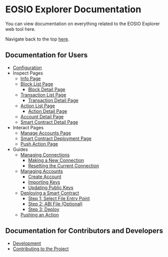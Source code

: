 # EOSIO Explorer Documentation

You can view documentation on everything related to the EOSIO Explorer web tool here.

Navigate back to the top [here](../README.md).

## Documentation for Users

* [Configuration](configuration.md)
* Inspect Pages
    * [Info Page](./pages/info-page.md)
    * [Block List Page](./pages/block-list-page.md)
        * [Block Detail Page](./pages/detail-pages/block-detail-page.md)
    * [Transaction List Page](./pages/transaction-list-page.md)
        * [Transaction Detail Page](./pages/detail-pages/transaction-detail-page.md)
    * [Action List Page](./pages/action-list-page.md)
        * [Action Detail Page](./pages/detail-pages/action-detail-page.md)
    * [Account Detail Page](./pages/detail-pages/account-detail-page.md)
    * [Smart Contract Detail Page](./pages/detail-pages/smart-contract-detail-page.md)
* Interact Pages
    * [Manage Accounts Page](./pages/interact/manage-accounts-page.md)
    * [Smart Contract Deployment Page](./pages/interact/deployment-page.md)
    * [Push Action Page](./pages/interact/push-action-page.md)
* Guides
    * [Managing Connections](./guides/connection)
        * [Making a New Connection](./guides/connection/new-connections.md)
        * [Resetting the Current Connection](./guides/connection/reset-connections.md)
    * [Managing Accounts](./guides/permissions)
        * [Create Account](./guides/permissions/create_account.md)
        * [Importing Keys](./guides/permissions/import_account.md)
        * [Updating Public Keys](./guides/permissions/update_account.md)
    * [Deploying a Smart Contract](./guides/deployment)
        * [Step 1: Select File Entry Point](./guides/deployment/step-one.md)
        * [Step 2: ABI File (Optional)](./guides/deployment/step-two.md)
        * [Step 3: Deploy](./guides/deployment/step-three.md)
    * [Pushing an Action](./guides/push-action)

## Documentation for Contributors and Developers

* [Development](development.md)
* [Contributing to the Project](../CONTRIBUTING.md)
